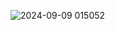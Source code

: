 ![2024-09-09 015052](https://github.com/user-attachments/assets/15d3c85a-ba21-4b08-8b60-79d8832aba2a)
